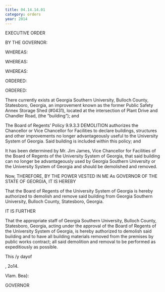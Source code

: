 ```yaml
---
title: 04.14.14.01
category: orders
year: 2014
---
```

 

EXECUTIVE ORDER

BY THE GOVERNOR:

WHEREAS:

WHEREAS:

WHEREAS:

ORDERED:

ORDERED:

There currently exists at Georgia Southern University, Bulloch County,
Statesboro, Georgia, an improvement known as the former Public Safety Annex
Storage Shed (#0431), located at the intersection of Plant Drive and Chandler
Road, (the “building”); and

The Board of Regents’ Policy 9.9.3.3 DEMOLITION authorizes the Chancellor or
Vice Chancellor for Facilities to declare buildings, structures and other
improvements no longer advantageously useful to the University System of
Georgia. Said building is included within this policy; and

It has been determined by Mr. Jim James, Vice Chancellor for Facilities of the
Board of Regents of the University System of Georgia, that said building can no
longer be advantageously used by Georgia Southern University or the University
System of Georgia and should be demolished and removed.

Now, THEREFORE, BY THE POWER VESTED IN ME As GOVERNOR OF THE
STATE OF GEORGIA, IT IS HEREBY

That the Board of Regents of the University System of Georgia is hereby
authorized to demolish and remove said building from Georgia Southern
University, Bulloch County, Statesboro, Georgia.

IT IS FURTHER

That the appropriate staff of Georgia Southern University, Bulloch County,
Statesboro, Georgia, acting under the approval of the Board of Regents of the
University System of Georgia, is hereby authorized to demolish said building and
to have all building materials removed from the premises by public works
contract; all said demolition and removal to be performed as expeditiously as
possible.

This /y dayof 

, 2o14.

Vlam. Bea}:

GOVERNOR

